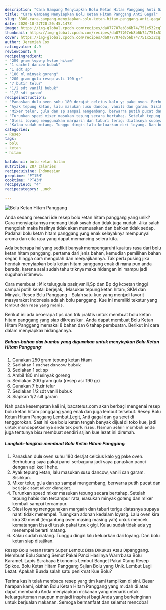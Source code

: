```yaml
---
description: "Cara Gampang Menyiapkan Bolu Ketan Hitam Panggang Anti Gagal"
title: "Cara Gampang Menyiapkan Bolu Ketan Hitam Panggang Anti Gagal"
slug: 3300-cara-gampang-menyiapkan-bolu-ketan-hitam-panggang-anti-gagal
date: 2020-10-27T20:20:45.147Z
image: https://img-global.cpcdn.com/recipes/da077707eb8b6b74/751x532cq70/bolu-ketan-hitam-panggang-foto-resep-utama.jpg
thumbnail: https://img-global.cpcdn.com/recipes/da077707eb8b6b74/751x532cq70/bolu-ketan-hitam-panggang-foto-resep-utama.jpg
cover: https://img-global.cpcdn.com/recipes/da077707eb8b6b74/751x532cq70/bolu-ketan-hitam-panggang-foto-resep-utama.jpg
author: Jeremiah Cox
ratingvalue: 4.9
reviewcount: 9
recipeingredient:
- "250 gram tepung ketan hitam"
- "1 sachet dancow bubuk"
- "1 sdt sp"
- "180 ml minyak goreng"
- "200 gram gula resep asli 190 gr"
- "7 butir telur"
- "1/2 sdt vanili bubuk"
- "1/2 sdt garam"
recipeinstructions:
- "Panaskan dulu oven suhu 180 derajat celcius kalo yg pake oven. Berhubung saya pakai panci serbaguna jadi saya panaskan panci dengan api kecil hehe."
- "Ayak tepung ketan, lalu masukan susu dancow, vanili dan garam. Sisihkan."
- "Mixer telur, gula dan sp sampai mengembang, berwarna putih pucat dan berjejak saat mixer diangkat."
- "Turunkan speed mixer masukan tepung secara bertahap. Setelah tepung habis dan tercampur rata, masukan minyak goreng dan mixer kembali sampai tercampur."
- "Olesi loyang menggunakan margarin dan taburi terigu diatasnya supaya nanti tidak menempel. Tuangkan adonan kedalam loyang. Lalu oven kira kira 30 menit (tergantung oven masing masing yah) untuk mencek kematangan bisa di tusuk pakai tusuk gigi. Kalau sudah tidak ada yg menempel berarti matang."
- "Kalau sudah matang. Tunggu dingin lalu keluarkan dari loyang. Dan bolu ketan siap disajikan."
categories:
- Resep
tags:
- bolu
- ketan
- hitam

katakunci: bolu ketan hitam 
nutrition: 287 calories
recipecuisine: Indonesian
preptime: "PT15M"
cooktime: "PT43M"
recipeyield: "4"
recipecategory: Lunch

---
```



![Bolu Ketan Hitam Panggang](https://img-global.cpcdn.com/recipes/da077707eb8b6b74/751x532cq70/bolu-ketan-hitam-panggang-foto-resep-utama.jpg)

Anda sedang mencari ide resep bolu ketan hitam panggang yang unik? Cara menyiapkannya memang tidak susah dan tidak juga mudah. Jika salah mengolah maka hasilnya tidak akan memuaskan dan bahkan tidak sedap. Padahal bolu ketan hitam panggang yang enak selayaknya mempunyai aroma dan cita rasa yang dapat memancing selera kita.

Ada beberapa hal yang sedikit banyak mempengaruhi kualitas rasa dari bolu ketan hitam panggang, pertama dari jenis bahan, kemudian pemilihan bahan segar, hingga cara mengolah dan menyajikannya. Tak perlu pusing jika hendak menyiapkan bolu ketan hitam panggang enak di mana pun anda berada, karena asal sudah tahu triknya maka hidangan ini mampu jadi suguhan istimewa.

Cara membuat : Mix telur,gula pasir,vanili,Sp dan Bp dg kcpetan tinggi sampai putih kental berjejak,, Masukan tepung ketan hitam, SKM dan Minyak. Resep Bolu Panggang - Salah satu kue yang menjadi favorit masyarakat Indonesia adalah bolu panggang. Kue ini memiliki tekstur yang lembut dan rasa yang manis.


Berikut ini ada beberapa tips dan trik praktis untuk membuat bolu ketan hitam panggang yang siap dikreasikan. Anda dapat membuat Bolu Ketan Hitam Panggang memakai 8 bahan dan 6 tahap pembuatan. Berikut ini cara dalam menyiapkan hidangannya.

<!--inarticleads1-->

##### Bahan-bahan dan bumbu yang digunakan untuk menyiapkan Bolu Ketan Hitam Panggang:

1. Gunakan 250 gram tepung ketan hitam
1. Sediakan 1 sachet dancow bubuk
1. Sediakan 1 sdt sp
1. Ambil 180 ml minyak goreng
1. Sediakan 200 gram gula (resep asli 190 gr)
1. Gunakan 7 butir telur
1. Sediakan 1/2 sdt vanili bubuk
1. Siapkan 1/2 sdt garam


Nah pada kesempatan kali ini, bacaterus.com akan berbagi mengenai resep bolu ketan hitam panggang yang enak dan juga lembut tersebut. Resep Bolu Ketan Hitam Panggang Lembut,Legit, Anti gagal dan ga seret di tenggorokan. Saat ini kue bolu ketan tengah banyak dijual di toko kue, jadi untuk mendapatkannya anda tak perlu risau. Namun selain membeli anda juga tentunya bisa membuat sendiri sajian kue lezat ini dirumah. 

<!--inarticleads2-->

##### Langkah-langkah membuat Bolu Ketan Hitam Panggang:

1. Panaskan dulu oven suhu 180 derajat celcius kalo yg pake oven. Berhubung saya pakai panci serbaguna jadi saya panaskan panci dengan api kecil hehe.
1. Ayak tepung ketan, lalu masukan susu dancow, vanili dan garam. Sisihkan.
1. Mixer telur, gula dan sp sampai mengembang, berwarna putih pucat dan berjejak saat mixer diangkat.
1. Turunkan speed mixer masukan tepung secara bertahap. Setelah tepung habis dan tercampur rata, masukan minyak goreng dan mixer kembali sampai tercampur.
1. Olesi loyang menggunakan margarin dan taburi terigu diatasnya supaya nanti tidak menempel. Tuangkan adonan kedalam loyang. Lalu oven kira kira 30 menit (tergantung oven masing masing yah) untuk mencek kematangan bisa di tusuk pakai tusuk gigi. Kalau sudah tidak ada yg menempel berarti matang.
1. Kalau sudah matang. Tunggu dingin lalu keluarkan dari loyang. Dan bolu ketan siap disajikan.


Resep Bolu Ketan Hitam Super Lembut Bisa Dikukus Atau Dipanggang. Membuat Bolu Sarang Semut Pakai Panci Hasilnya Warrrbiasa Bolu Karamel. Lapis Surabaya Ekonomis Lembut Banget Pakai Otang Resep Spikoe. Bolu Ketan Hitam Panggang Sajian Bolu yang Unik, Lembut Lagi Lezat. Apakah Bunda salah satu penikmat Kue Bolu? 

Terima kasih telah membaca resep yang tim kami tampilkan di sini. Besar harapan kami, olahan Bolu Ketan Hitam Panggang yang mudah di atas dapat membantu Anda menyiapkan makanan yang menarik untuk keluarga/teman maupun menjadi inspirasi bagi Anda yang berkeinginan untuk berjualan makanan. Semoga bermanfaat dan selamat mencoba!
